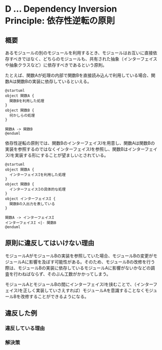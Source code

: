 # D … Dependency Inversion Principle: 依存性逆転の原則

## 概要

あるモジュールの別のモジュールを利用するとき、モジュールはお互いに直接依存すべきではなく、どちらのモジュールも、共有された抽象（インターフェイスや抽象クラスなど）に依存すべきであるという原則。

たとえば、関数Aが処理の内部で関数Bを直接読み込んで利用している場合、関数Aは関数Bの実装に依存しているといえる。

```puml
@startuml
object 関数A {
  関数Bを利用した処理
}
object 関数B {
  何かしらの処理
}

関数A -> 関数B
@enduml
```

依存性逆転の原則では、関数BのインターフェイスIを用意し、関数Aは関数Bの実装を参照するのではなくインターフェイスIを参照し、関数BはインターフェイスIを実装する形にすることが望ましいとされている。

```puml
@startuml
object 関数A {
  インターフェイスIを利用した処理
}
object 関数B {
  インターフェイスIの具体的な処理
}
object インターフェイスI {
  関数Bの入出力を表している
}

関数A -> インターフェイスI
インターフェイスI <|- 関数B
@enduml
```

## 原則に違反してはいけない理由

モジュールAがモジュールBの実装を参照していた場合、モジュールBの変更がモジュールAに影響を及ぼす可能性がある。そのため、モジュールBの改修を行う際は、モジュールBの実装に依存しているモジュールAに影響がないかなどの調査を行わねばならず、そのぶん工数がかかってしまう。

モジュールAとモジュールBの間にインターフェイスIを挟むことで、（インターフェイスIを正しく実装していさえすれば）モジュールAを意識することなくモジュールBを改修することができるようになる。

## 違反した例

### 違反している理由

### 解決策
